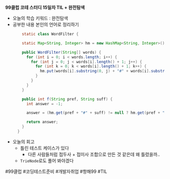 <b>99클럽 코테 스터디 15일차 TIL + 완전탐색</b>

- 오늘의 학습 키워드 : 완전탐색
- 공부한 내용 본인의 언어로 정리하기
    ```java
        static class WordFilter {

        static Map<String, Integer> hm = new HashMap<String, Integer>();

        public WordFilter(String[] words) {
          for (int i = 0; i < words.length; i++) {
            for (int j = 0; j < words[i].length() + 1; j++) {
              for (int k = 0; k < words[i].length() + 1; k++) {
                hm.put(words[i].substring(0, j) + "#" + words[i].substring(k), i);
              }
            }
          }
        }

        public int f(String pref, String suff) {
          int answer = -1;

          answer = (hm.get(pref + "#" + suff) != null ? hm.get(pref + "#" + suff) : -1);

          return answer;
        }
      }
    ```
- 오늘의 회고
  - 틀린 테스트 케이스가 있다
    - 다른 사람들처럼 접두사 + 접미사 조합으로 만든 것 같은데 왜 틀렸을까..
  - `TrieNode`로도 풀어 봐야겠다


#99클럽 #코딩테스트준비 #개발자취업 #항해99 #TIL
